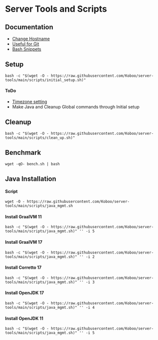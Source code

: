 # Server Tools and Scripts

## Documentation
* [Change Hostname](docu/CHANGE_HOSTNAME.md)
* [Useful for Git](docu/USEFUL_FOR_GIT.md)
* [Bash Snippets](https://github.com/alexanderepstein/Bash-Snippets)

## Setup

`bash -c "$(wget -O - https://raw.githubusercontent.com/Koboo/server-tools/main/scripts/initial_setup.sh)"`

#### ToDo
* [Timezone setting](https://linuxize.com/post/how-to-set-or-change-timezone-on-debian-10/)
* Make Java and Cleanup Global commands through Initial setup

## Cleanup 

`bash -c "$(wget -O - https://raw.githubusercontent.com/Koboo/server-tools/main/scripts/clean_up.sh)"`

## Benchmark

`wget -qO- bench.sh | bash`

## Java Installation

#### Script

`wget -O - https://raw.githubusercontent.com/Koboo/server-tools/main/scripts/java_mgmt.sh`

#### Install GraalVM 11

`bash -c "$(wget -O - https://raw.githubusercontent.com/Koboo/server-tools/main/scripts/java_mgmt.sh)" '' -i 5`

#### Install GraalVM 17

`bash -c "$(wget -O - https://raw.githubusercontent.com/Koboo/server-tools/main/scripts/java_mgmt.sh)" '' -i 2`

#### Install Corretto 17

`bash -c "$(wget -O - https://raw.githubusercontent.com/Koboo/server-tools/main/scripts/java_mgmt.sh)" '' -i 3`

#### Install OpenJDK 17

`bash -c "$(wget -O - https://raw.githubusercontent.com/Koboo/server-tools/main/scripts/java_mgmt.sh)" '' -i 4`

#### Install OpenJDK 11

`bash -c "$(wget -O - https://raw.githubusercontent.com/Koboo/server-tools/main/scripts/java_mgmt.sh)" '' -i 5`
